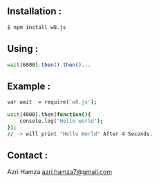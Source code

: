 ## Installation :

```sh
$ npm install w8.js
```
## Using :

```sh
wait(6000).then().then()...
```
## Example :
```sh
var wait  = require('w8.js');

wait(4000).then(function(){
	console.log("Hello world");
});
// -> will print "Hello World" After 4 Seconds.
```

## Contact : 
Azri Hamza  <azri.hamza7@gmail.com>
 

